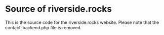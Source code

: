 # Source of riverside.rocks

This is the source code for the riverside.rocks website. Please note that the contact-backend.php file is removed.
